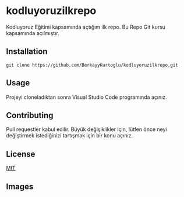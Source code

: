 # kodluyoruzilkrepo
Kodluyoruz Eğitimi kapsamında açtığım ilk repo. Bu Repo Git kursu kapsamında açılmıştır.

## Installation
`git clone https://github.com/BerkayyKurtoglu/kodluyoruzilkrepo.git`
## Usage
Projeyi cloneladıktan sonra Visual Studio Code programında açınız.
## Contributing
Pull requestler kabul edilir. Büyük değişiklikler için, lütfen önce neyi değiştirmek istediğinizi tartışmak için bir konu açınız.
## License
[MIT](https://choosealicense.com/licenses/mit/)
## Images


